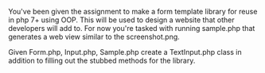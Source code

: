 You've been given the assignment to make a form template library for reuse in php 7+ using OOP. 
This will be used to design a website that other developers will add to. 
For now you're tasked with running sample.php that generates a web view similar to the screenshot.png.

Given Form.php, Input.php, Sample.php create a TextInput.php class in addition to filling out the stubbed methods for the library.
